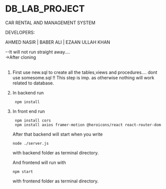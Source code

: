 # DB_LAB_PROJECT <br>

CAR RENTAL AND MANAGEMENT SYSTEM<br>

DEVELOPERS:<br>

AHMED NASIR | BABER ALI | EZAAN ULLAH KHAN<br>

--It will not run straight away.... <br>
->After cloning <br><br>
1. First use new.sql to create all the tables,views and procedures.... dont use somesome.sql !! This step is imp. as otherwise nothing will work related to database.<br>
2. In backend run 
    
        npm install
    
3. In front end run
    
        npm install cors
        npm install axios framer-motion @heroicons/react react-router-dom
    
    After that backend will start when you write 
    
       node ./server.js
            
    with backend folder as terminal directory.
      
    And frontend will run with 
    
       npm start 
    with frontend folder as terminal directory.

      

